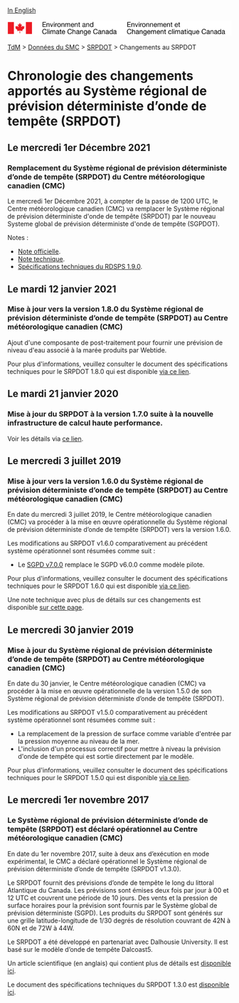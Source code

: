 [In English](changelog_rdsps_en.md)

![ECCC logo](../../img_eccc-logo.png)

[TdM](../../readme_fr.md) > [Données du SMC](../readme_fr.md) > [SRPDOT](readme_rdsps_fr.md) > Changements au SRPDOT

# Chronologie des changements apportés au Système régional de prévision déterministe d’onde de tempête (SRPDOT)

## Le mercredi 1er Décembre 2021

### Remplacement du Système régional de prévision déterministe d’onde de tempête (SRPDOT) du Centre météorologique canadien (CMC)

Le mercredi 1er Décembre 2021, à compter de la passe de 1200 UTC, le Centre météorologique canadien (CMC) va remplacer le Système régional de prévision déterministe d'onde de tempête (SRPDOT) par le nouveau Systeme global de prévision déterministe d'onde de tempête (SGPDOT).

Notes :
* [Note officielle](http://dd.meteo.gc.ca/doc/genots/2021/11/26/NOCN03_CWAO_262118___50159).
* [Note technique](https://collaboration.cmc.ec.gc.ca/cmc/cmoi/product_guide/docs/tech_notes/technote_rdsps-190_f.pdf).
* [Spécifications techniques du RDSPS 1.9.0](https://collaboration.cmc.ec.gc.ca/cmc/cmoi/product_guide/docs/tech_specifications/tech_specifications_RDSPS_f.pdf).

## Le mardi 12 janvier 2021

### Mise à jour vers la version 1.8.0 du Système régional de prévision déterministe d’onde de tempête (SRPDOT) au Centre météorologique canadien (CMC)

Ajout d'une composante de post-traitement pour fournir une prévision de niveau d'eau associé à la marée produits par Webtide.

Pour plus d'informations, veuillez consulter le document des spécifications techniques pour le SRPDOT 1.8.0 qui est disponible [via ce lien](https://collaboration.cmc.ec.gc.ca/cmc/CMOI/product_guide/docs/tech_specifications/tech_specifications_RDSPS_1.8.0_f.pdf).

## Le mardi 21 janvier 2020

### Mise à jour du SRPDOT à la version 1.7.0 suite à la nouvelle infrastructure de calcul haute performance.

Voir les détails via [ce lien](../changelog_multisystems_fr.md).

## Le mercredi 3 juillet 2019

### Mise à jour vers la version 1.6.0 du Système régional de prévision déterministe d’onde de tempête (SRPDOT) au Centre météorologique canadien (CMC)

En date du mercredi 3 juillet 2019, le Centre météorologique canadien (CMC) va procéder à la mise en œuvre opérationnelle du Système régional de prévision déterministe d’onde de tempête (SRPDOT) vers la version 1.6.0.

Les modifications au SRPDOT v1.6.0 comparativement au précédent système opérationnel sont résumées comme suit :

* Le [SGPD v7.0.0](/../nwp_gdps/changelog_gdps_fr.md) remplace le SGPD v6.0.0 comme modèle pilote.

Pour plus d'informations, veuillez consulter le document des spécifications techniques pour le SRPDOT 1.6.0 qui est disponible [via ce lien](https://collaboration.cmc.ec.gc.ca/cmc/CMOI/product_guide/docs/tech_specifications/tech_specifications_RDSPS_1.6.0_f.pdf).

Une note technique avec plus de détails sur ces changements est disponible [sur cette page](https://collaboration.cmc.ec.gc.ca/cmc/CMOI/product_guide/docs/tech_notes/technote_rdsps-160_f.pdf).

## Le mercredi 30 janvier 2019

### Mise à jour du Système régional de prévision déterministe d’onde de tempête (SRPDOT) au Centre météorologique canadien (CMC)

En date du 30 janvier, le Centre météorologique canadien (CMC) va procéder à la mise en œuvre opérationnelle de la version 1.5.0 de son Système régional de prévision déterministe d’onde de tempête (SRPDOT).

Les modifications au SRPDOT v1.5.0 comparativement au précédent système opérationnel sont résumées comme suit :

* La remplacement de la pression de surface comme variable d'entrée par la pression moyenne au niveau de la mer.
* L'inclusion d'un processus correctif pour mettre à niveau la prévision d'onde de tempête qui est sortie directement par le modèle.

Pour plus d'informations, veuillez consulter le document des spécifications techniques pour le SRPDOT 1.5.0 qui est disponible [via ce lien](https://collaboration.cmc.ec.gc.ca/cmc/CMOI/product_guide/docs/tech_specifications/tech_specifications_RDSPS_1.5.0_f.pdf).

## Le mercredi 1er novembre 2017

### Le Système régional de prévision déterministe d’onde de tempête (SRPDOT) est déclaré opérationnel au Centre météorologique canadien (CMC)

En date du 1er novembre 2017, suite à deux ans d’exécution en mode expérimental, le CMC a déclaré opérationnel le Système régional de prévision déterministe d’onde de tempête (SRPDOT v1.3.0).

Le SRPDOT fournit des prévisions d’onde de tempête le long du littoral Atlantique du Canada. Les prévisions sont émises deux fois par jour à 00 et 12 UTC et couvrent une période de 10 jours. Des vents et la pression de surface horaires pour la prévision sont fournis par le Système global de prévision déterministe (SGPD). Les produits du SRPDOT sont générés sur une grille latitude-longitude de 1/30 degrés de résolution couvrant de 42N à 60N et de 72W à 44W.

Le SRPDOT a été développé en partenariat avec Dalhousie University. Il est basé sur le modèle d’onde de tempête Dalcoast5.

Un article scientifique (en anglais) qui contient plus de détails est [disponible ici](https://www.sciencedirect.com/science/article/pii/S1463500314001772).

Le document des spécifications techniques du SRPDOT 1.3.0 est [disponible ici](https://collaboration.cmc.ec.gc.ca/cmc/CMOI/product_guide/docs/tech_specifications/tech_specifications_RDSPS_1.3.0_f.pdf).
